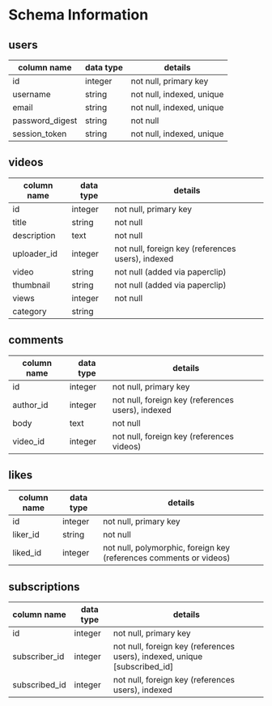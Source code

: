 # Schema Information

## users
column name     | data type | details
----------------|-----------|-----------------------
id              | integer   | not null, primary key
username        | string    | not null, indexed, unique
email           | string    | not null, indexed, unique
password_digest | string    | not null
session_token   | string    | not null, indexed, unique

## videos
column name | data type | details
------------|-----------|-----------------------
id          | integer   | not null, primary key
title       | string    | not null
description | text      | not null
uploader_id | integer   | not null, foreign key (references users), indexed
video       | string    | not null (added via paperclip)
thumbnail   | string    | not null (added via paperclip)
views       | integer   | not null
category    | string    | 


## comments
column name | data type | details
------------|-----------|-----------------------
id          | integer   | not null, primary key
author_id   | integer   | not null, foreign key (references users), indexed
body        | text      | not null
video_id    | integer   | not null, foreign key (references videos)


## likes
column name | data type | details
------------|-----------|-----------------------
id          | integer   | not null, primary key
liker_id    | string    | not null
liked_id    | integer   | not null, polymorphic, foreign key (references comments or videos)

## subscriptions
column name | data type | details
------------|-----------|-----------------------
id          | integer   | not null, primary key
subscriber_id   | integer   | not null, foreign key (references users), indexed, unique [subscribed_id]
subscribed_id   | integer   | not null, foreign key (references users), indexed
